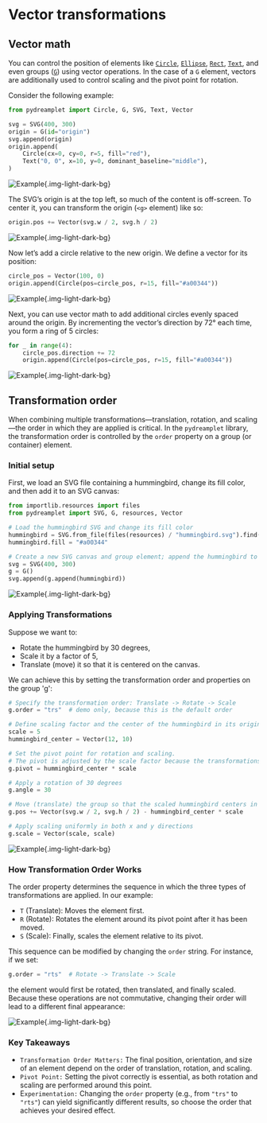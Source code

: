 # Vector transformations

## Vector math

You can control the position of elements like [`Circle`](../reference/core/circle.md), [`Ellipse`](../reference/core/ellipse.md), [`Rect`](../reference/core/rect.md), [`Text`](../reference/core/text.md), and even groups ([`G`](../reference/core/g.md)) using vector operations. In the case of a `G` element, vectors are additionally used to control scaling and the pivot point for rotation.

Consider the following example:

```py
from pydreamplet import Circle, G, SVG, Text, Vector

svg = SVG(400, 300)
origin = G(id="origin")
svg.append(origin)
origin.append(
    Circle(cx=0, cy=0, r=5, fill="red"),
    Text("0, 0", x=10, y=0, dominant_baseline="middle"),
)
```

![Example](assets/vt_img_01.svg){.img-light-dark-bg}

The SVG’s origin is at the top left, so much of the content is off-screen. To center it, you can transform the origin (`<g>` element) like so:

```py
origin.pos += Vector(svg.w / 2, svg.h / 2)
```

![Example](assets/vt_img_02.svg){.img-light-dark-bg}

Now let’s add a circle relative to the new origin. We define a vector for its position:

```py
circle_pos = Vector(100, 0)
origin.append(Circle(pos=circle_pos, r=15, fill="#a00344"))
```

![Example](assets/vt_img_03.svg){.img-light-dark-bg}

Next, you can use vector math to add additional circles evenly spaced around the origin. By incrementing the vector’s direction by 72° each time, you form a ring of 5 circles:

```py
for _ in range(4):
    circle_pos.direction += 72
    origin.append(Circle(pos=circle_pos, r=15, fill="#a00344"))
```

![Example](assets/vt_img_04.svg){.img-light-dark-bg}


## Transformation order

When combining multiple transformations—translation, rotation, and scaling—the order in which they are applied is critical. In the `pydreamplet` library, the transformation order is controlled by the `order` property on a group (or container) element.

### Initial setup

First, we load an SVG file containing a hummingbird, change its fill color, and then add it to an SVG canvas:

```py
from importlib.resources import files
from pydreamplet import SVG, G, resources, Vector

# Load the hummingbird SVG and change its fill color
hummingbird = SVG.from_file(files(resources) / "hummingbird.svg").find("path")
hummingbird.fill = "#a00344"

# Create a new SVG canvas and group element; append the hummingbird to the group
svg = SVG(400, 300)
g = G()
svg.append(g.append(hummingbird))
```

![Example](assets/vt_img_05.svg){.img-light-dark-bg}

### Applying Transformations

Suppose we want to:

- Rotate the hummingbird by 30 degrees,
- Scale it by a factor of 5,
- Translate (move) it so that it is centered on the canvas.

We can achieve this by setting the transformation order and properties on the group 'g':

```py hl_lines="1"
# Specify the transformation order: Translate -> Rotate -> Scale
g.order = "trs"  # demo only, because this is the default order

# Define scaling factor and the center of the hummingbird in its original coordinate space
scale = 5
hummingbird_center = Vector(12, 10)

# Set the pivot point for rotation and scaling.
# The pivot is adjusted by the scale factor because the transformations will scale the coordinate system.
g.pivot = hummingbird_center * scale

# Apply a rotation of 30 degrees
g.angle = 30

# Move (translate) the group so that the scaled hummingbird centers in the SVG canvas.
g.pos += Vector(svg.w / 2, svg.h / 2) - hummingbird_center * scale

# Apply scaling uniformly in both x and y directions
g.scale = Vector(scale, scale)
```

![Example](assets/vt_img_06.svg){.img-light-dark-bg}

### How Transformation Order Works

The order property determines the sequence in which the three types of transformations are applied. In our example:

- `T` (Translate): Moves the element first.
- `R` (Rotate): Rotates the element around its pivot point after it has been moved.
- `S` (Scale): Finally, scales the element relative to its pivot.

This sequence can be modified by changing the `order` string. For instance, if we set:

```py
g.order = "rts"  # Rotate -> Translate -> Scale
```

the element would first be rotated, then translated, and finally scaled. Because these operations are not commutative, changing their order will lead to a different final appearance:

![Example](assets/vt_img_07.svg){.img-light-dark-bg}

### Key Takeaways

- `Transformation Order Matters:` The final position, orientation, and size of an element depend on the order of translation, rotation, and scaling.
- `Pivot Point:` Setting the pivot correctly is essential, as both rotation and scaling are performed around this point.
- E`xperimentation:` Changing the `order` property (e.g., from `"trs"` to `"rts"`) can yield significantly different results, so choose the order that achieves your desired effect.